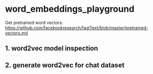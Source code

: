 # word_embeddings_playground

Get pretrained word vectors:
https://github.com/facebookresearch/fastText/blob/master/pretrained-vectors.md

## 1. word2vec model inspection
## 2. generate word2vec for chat dataset

